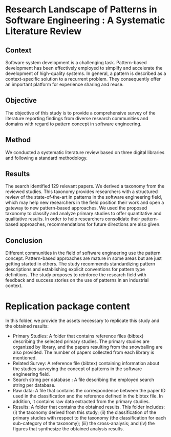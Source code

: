 # Research Landscape of Patterns in Software Engineering : A Systematic Literature Review
## Context
Software system development is a challenging task. Pattern-based development has been effectively employed to simplify and accelerate the development of high-quality systems. In general, a pattern is described as a context-specific solution to a recurrent problem. They consequently offer an important platform for experience sharing and reuse.
## Objective 
The objective of this study is to provide a comprehensive survey of the literature reporting findings from diverse research communities and domains with regard to pattern concept in software engineering.
## Method
We conducted a systematic literature review based on three digital libraries and following a standard methodology.
## Results 
The search identified 129 relevant papers. We derived a taxonomy from the reviewed studies. This taxonomy provides researchers with a structured review of the state-of-the-art in patterns in the software engineering field, which may help new researchers in the field position their work and open a gateway to new pattern-based approaches. We used the proposed taxonomy to classify and analyze primary studies to offer quantitative and qualitative results. In order to help researchers consolidate their pattern-based approaches, recommendations for future directions are also given.
## Conclusion
Different communities in the field of software engineering use the pattern concept. Pattern-based approaches are mature in some areas but are just getting started in others. The study recommends standardizing pattern descriptions and establishing explicit conventions for pattern type definitions. The study proposes to reinforce the research field with feedback and success stories on the use of patterns in an industrial context.
# Replication package content
In this folder, we provide the assets necessary to replicate this study and the obtained results:
* Primary Studies: A folder that contains reference files (bibtex) describing the selected primary studies. The primary studies are organized by library, and the papers resulting from the snowballing are also provided. The number of papers collected from each library is mentioned.
* Related Survey: A reference file (bibtex) containing information about the studies surveying the concept of patterns in the software engineering field.
* Search string per database : A file describing the employed search string per database.
* Raw data: A file that contains the correspondence between the paper ID used in the classification and the reference defined in the bibtex file. In addition, it contains raw data extracted from the primary studies.
* Results: A folder that contains the obtained results. This folder includes: (i) the taxonomy derived from this study; (ii) the classification of the primary studies with respect to the taxonomy (the classification for each sub-category of the taxonomy); (iii) the cross-analysis; and (iv) the figures that synthesize the obtained analysis results.
